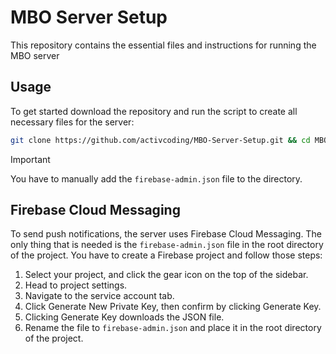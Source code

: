 # MBO Server Setup
This repository contains the essential files and instructions for running the MBO server

## Usage
To get started download the repository and run the script to create all necessary files for the server:
```bash
git clone https://github.com/activcoding/MBO-Server-Setup.git && cd MBO-Server-Setup && chmod +x ./MBO-Server-Setup/mbo-init.sh && ./MBO-Server-Setup/mbo-init.sh
```

> [!IMPORTANT]
> You have to manually add the `firebase-admin.json` file to the directory.

## Firebase Cloud Messaging
To send push notifications, the server uses Firebase Cloud Messaging.
The only thing that is needed is the `firebase-admin.json` file in the root directory of the project.
You have to create a Firebase project and follow those steps:
1. Select your project, and click the gear icon on the top of the sidebar.
2. Head to project settings.
3. Navigate to the service account tab.
4. Click Generate New Private Key, then confirm by clicking Generate Key.
5. Clicking Generate Key downloads the JSON file.
6. Rename the file to `firebase-admin.json` and place it in the root directory of the project.
